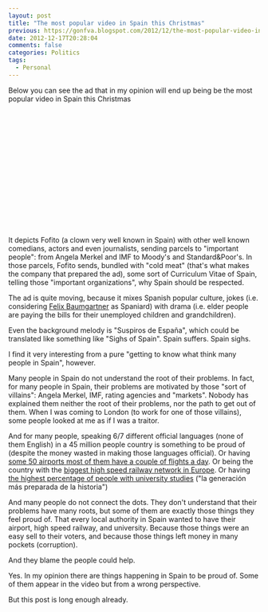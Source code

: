 ```yaml
---
layout: post
title: "The most popular video in Spain this Christmas"
previous: https://gonfva.blogspot.com/2012/12/the-most-popular-video-in-spain-this.html
date: 2012-12-17T20:28:04
comments: false
categories: Politics
tags:
  - Personal
---
```


<div class="separator" style="clear: both; text-align: left;">Below you can see the ad that in my opinion will end up being be the most popular video in Spain this Christmas</div><div class="separator" style="clear: both; text-align: center;">
</div><div class="separator" style="clear: both; text-align: center;"><object class="BLOGGER-youtube-video" classid="clsid:D27CDB6E-AE6D-11cf-96B8-444553540000" codebase="http://download.macromedia.com/pub/shockwave/cabs/flash/swflash.cab#version=6,0,40,0" data-thumbnail-src="http://1.gvt0.com/vi/D_omZ5bo8lk/0.jpg" height="266" width="320"><param name="movie" value="http://www.youtube.com/v/D_omZ5bo8lk&fs=1&source=uds" /><param name="bgcolor" value="#FFFFFF" /><param name="allowFullScreen" value="true" /><embed width="320" height="266"  src="http://www.youtube.com/v/D_omZ5bo8lk&fs=1&source=uds" type="application/x-shockwave-flash" allowfullscreen="true"></embed></object></div>It depicts Fofito (a clown very well known in Spain) with other well known comedians, actors and even journalists, sending parcels to "important people": from Angela Merkel and IMF to Moody's and Standard&amp;Poor's. In those parcels, Fofito sends, bundled with "cold meat" (that's what makes the company that prepared the ad), some sort of Curriculum Vitae of Spain, telling those "important organizations", why Spain should be respected.


The ad is quite moving, because it mixes Spanish popular culture, jokes (i.e. considering [Felix Baumgartner](http://www.youtube.com/watch?v=dP4xFyeBWwQ) as Spaniard) with drama (i.e. elder people are paying the bills for their unemployed children and grandchildren).


Even the background melody is "Suspiros de España", which could be translated like something like "Sighs of Spain". Spain suffers. Spain sighs.


I find it very interesting from a pure "getting to know what think many people in Spain", however.


Many people in Spain do not understand the root of their problems. In fact, for many people in Spain, their problems are motivated by those "sort of villains": Angela Merkel, IMF, rating agencies and "markets". Nobody has explained them neither the root of their problems, nor the path to get out of them. When I was coming to London (to work for one of those villains), some people looked at me as if I was a traitor.


And for many people, speaking 6/7 different official languages (none of them English) in a 45 million people country is something to be proud of (despite the money wasted in making those languages official). Or having [some 50 airports most of them have a couple of flights a day](http://www.elblogsalmon.com/sectores/espana-solo-tiene-diez-aeropuertos-rentables-alguien-dijo-burbuja). Or being the country with the [biggest high speed railway network in Europe](http://www.lavanguardia.com/politica/20101219/54091230022/la-red-espanola-de-alta-velocidad-es-la-mas-extensa-de-europa.html). Or having [the highest percentage of people with university studies](http://www.teinteresa.es/educa/universitarios-Alemania-escasa-formacion-profesional_0_553746940.html) ("la generación más preparada de la historia")


And many people do not connect the dots. They don't understand that their problems have many roots, but some of them are exactly those things they feel proud of. That every local authority in Spain wanted to have their airport, high speed railway, and university. Because those things were an easy sell to their voters, and because those things left money in many pockets (corruption).


And they blame the people could help.


Yes. In my opinion there are things happening in Spain to be proud of. Some of them appear in the video but from a wrong perspective.


But this post is long enough already.
